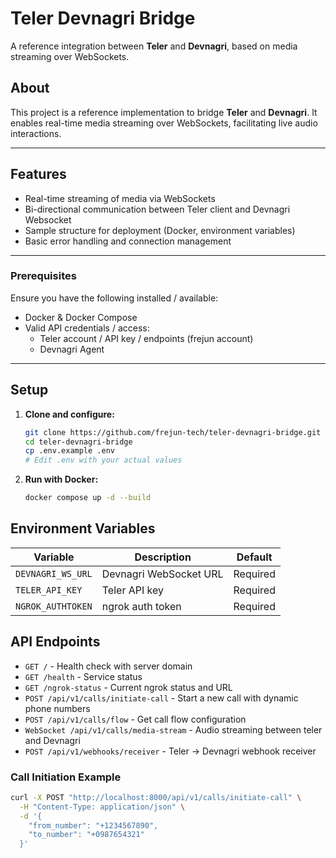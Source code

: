 # Teler Devnagri Bridge

A reference integration between **Teler** and **Devnagri**, based on media streaming over WebSockets.

## About

This project is a reference implementation to bridge **Teler** and **Devnagri**. It enables real-time media streaming over WebSockets, facilitating live audio interactions.

---

## Features

- Real-time streaming of media via WebSockets
- Bi-directional communication between Teler client and Devnagri Websocket
- Sample structure for deployment (Docker, environment variables)
- Basic error handling and connection management

---

### Prerequisites

Ensure you have the following installed / available:

- Docker & Docker Compose
- Valid API credentials / access:
  - Teler account / API key / endpoints (frejun account)
  - Devnagri Agent

---

## Setup

1. **Clone and configure:**

   ```bash
   git clone https://github.com/frejun-tech/teler-devnagri-bridge.git
   cd teler-devnagri-bridge
   cp .env.example .env
   # Edit .env with your actual values
   ```

2. **Run with Docker:**
   ```bash
   docker compose up -d --build
   ```

## Environment Variables

| Variable          | Description            | Default  |
| ----------------- | ---------------------- | -------- |
| `DEVNAGRI_WS_URL` | Devnagri WebSocket URL | Required |
| `TELER_API_KEY`   | Teler API key          | Required |
| `NGROK_AUTHTOKEN` | ngrok auth token       | Required |

## API Endpoints

- `GET /` - Health check with server domain
- `GET /health` - Service status
- `GET /ngrok-status` - Current ngrok status and URL
- `POST /api/v1/calls/initiate-call` - Start a new call with dynamic phone numbers
- `POST /api/v1/calls/flow` - Get call flow configuration
- `WebSocket /api/v1/calls/media-stream` - Audio streaming between teler and Devnagri
- `POST /api/v1/webhooks/receiver` - Teler → Devnagri webhook receiver

### Call Initiation Example

```bash
curl -X POST "http://localhost:8000/api/v1/calls/initiate-call" \
  -H "Content-Type: application/json" \
  -d '{
    "from_number": "+1234567890",
    "to_number": "+0987654321"
  }'
```
